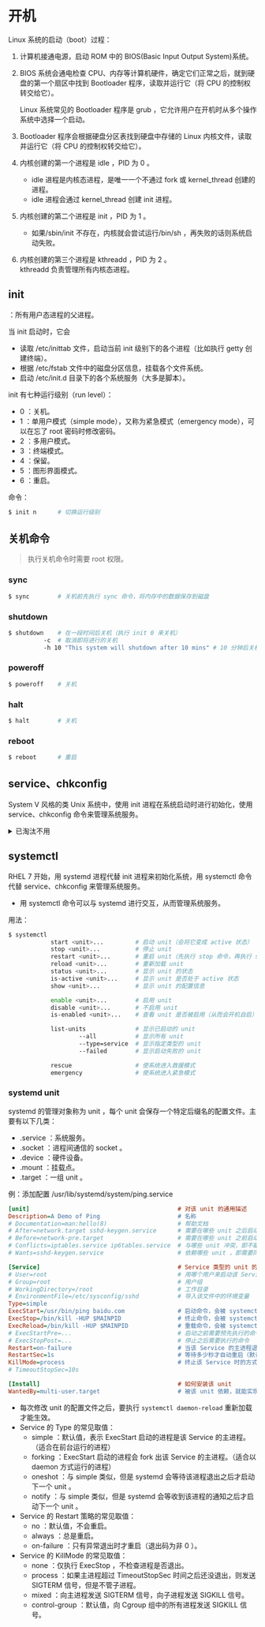 # 开机

Linux 系统的启动（boot）过程：
1. 计算机接通电源，启动 ROM 中的 BIOS(Basic Input Output System)系统。
2. BIOS 系统会通电检查 CPU、内存等计算机硬件，确定它们正常之后，就到硬盘的第一个扇区中找到 Bootloader 程序，读取并运行它（将 CPU 的控制权转交给它）。
   
   Linux 系统常见的 Bootloader 程序是 grub ，它允许用户在开机时从多个操作系统中选择一个启动。

3. Bootloader 程序会根据硬盘分区表找到硬盘中存储的 Linux 内核文件，读取并运行它（将 CPU 的控制权转交给它）。
4. 内核创建的第一个进程是 idle ，PID 为 0 。
   - idle 进程是内核态进程，是唯一一个不通过 fork 或 kernel_thread 创建的进程。
   - idle 进程会通过 kernel_thread 创建 init 进程。
5. 内核创建的第二个进程是 init ，PID 为 1 。
   - 如果/sbin/init 不存在，内核就会尝试运行/bin/sh ，再失败的话则系统启动失败。
   
6. 内核创建的第三个进程是 kthreadd ，PID 为 2 。
   <br>kthreadd 负责管理所有内核态进程。

## init

：所有用户态进程的父进程。

当 init 启动时，它会
- 读取 /etc/inittab 文件，启动当前 init 级别下的各个进程（比如执行 getty 创建终端）。
- 根据 /etc/fstab 文件中的磁盘分区信息，挂载各个文件系统。
- 启动 /etc/init.d 目录下的各个系统服务（大多是脚本）。

init 有七种运行级别（run level）：
- 0 ：关机。
- 1 ：单用户模式（simple mode），又称为紧急模式（emergency mode），可以在忘了 root 密码时修改密码。
- 2 ：多用户模式。
- 3 ：终端模式。
- 4 ：保留。
- 5 ：图形界面模式。
- 6 ：重启。

命令：

```sh
$ init n      # 切换运行级别
```

## 关机命令

> 执行关机命令时需要 root 权限。

### sync

```sh
$ sync        # 关机前先执行 sync 命令，将内存中的数据保存到磁盘
```

### shutdown

```sh
$ shutdown    # 在一段时间后关机（执行 init 0 来关机）
          -c  # 取消即将进行的关机
          -h 10 "This system will shutdown after 10 mins" # 10 分钟后关机，并将该消息广播给所有用户
```

### poweroff

```sh
$ poweroff    # 关机
```

### halt

```sh
$ halt        # 关机
```

### reboot

```sh
$ reboot      # 重启
```

## service、chkconfig

System V 风格的类 Unix 系统中，使用 init 进程在系统启动时进行初始化，使用 service、chkconfig 命令来管理系统服务。

<details>
<summary>已淘汰不用</summary>

命令：

```sh
$ service
         <name>
         start         # 启动服务
         stop          # 停止服务
         restart       # 重启服务（先执行 stop 命令，再执行 start 命令）
         status        # 查看服务的状态
         --status-all  # 显示所有服务的状态
```

```sh
$ chkconfig 
           <name>      # 查看某服务是否开机自启动
           on          # 设置某服务开机自启动
           off         # 不开机自启动
           --list      # 列出所有已启动的服务
```

</details>

## systemctl

RHEL 7 开始，用 systemd 进程代替 init 进程来初始化系统，用 systemctl 命令代替 service、chkconfig 来管理系统服务。
- 用 systemctl 命令可以与 systemd 进行交互，从而管理系统服务。

用法：
```sh
$ systemctl
            start <unit>...         # 启动 unit（会将它变成 active 状态）
            stop <unit>...          # 停止 unit
            restart <unit>...       # 重启 unit（先执行 stop 命令，再执行 start 命令）
            reload <unit>...        # 重新加载 unit
            status <unit>...        # 显示 unit 的状态
            is-active <unit>...     # 显示 unit 是否处于 active 状态
            show <unit>...          # 显示 unit 的配置信息

            enable <unit>...        # 启用 unit
            disable <unit>...       # 不启用 unit
            is-enabled <unit>...    # 查看 unit 是否被启用（从而会开机自启）

            list-units              # 显示已启动的 unit
                    --all           # 显示所有 unit
                    --type=service  # 显示指定类型的 unit
                    --failed        # 显示启动失败的 unit

            rescue                  # 使系统进入救援模式
            emergency               # 使系统进入紧急模式
```

### systemd unit

systemd 的管理对象称为 unit ，每个 unit 会保存一个特定后缀名的配置文件。主要有以下几类：
- .service ：系统服务。
- .socket ：进程间通信的 socket 。
- .device ：硬件设备。
- .mount ：挂载点。
- .target ：一组 unit 。

例：添加配置 /usr/lib/systemd/system/ping.service
```ini
[unit]                                          # 对该 unit 的通用描述
Description=A Demo of Ping                      # 名称
# Documentation=man:hello(8)                    # 帮助文档
# After=network.target sshd-keygen.service      # 需要在哪些 unit 之后启动
# Before=network-pre.target                     # 需要在哪些 unit 之前启动
# Conflicts=iptables.service ip6tables.service  # 与哪些 unit 冲突，即不能同时运行
# Wants=sshd-keygen.service                     # 依赖哪些 unit ，即需要同时运行

[Service]                                       # Service 类型的 unit 的专用配置
# User=root                                     # 用哪个用户来启动该 Service
# Group=root                                    # 用户组
# WorkingDirectory=/root                        # 工作目录
# EnvironmentFile=/etc/sysconfig/sshd           # 导入该文件中的环境变量
Type=simple
ExecStart=/usr/bin/ping baidu.com               # 启动命令，会被 systemctl start 调用
ExecStop=/bin/kill -HUP $MAINPID                # 终止命令，会被 systemctl stop 调用（这里调用了 $MAINPID 变量以获取主进程的 PID ）
ExecReload=/bin/kill -HUP $MAINPID              # 重载命令，会被 systemctl reload 调用
# ExecStartPre=...                              # 启动之前需要预先执行的命令
# ExecStopPost=...                              # 停止之后需要执行的命令
Restart=on-failure                              # 当该 Service 的主进程退出时的重启策略
RestartSec=1s                                   # 等待多少秒才自动重启（默认是 100 ms）
KillMode=process                                # 终止该 Service 时的方式
# TimeoutStopSec=10s

[Install]                                       # 如何安装该 unit
WantedBy=multi-user.target                      # 被该 unit 依赖，就能实现开机自启
```
- 每次修改 unit 的配置文件之后，要执行 `systemctl daemon-reload` 重新加载才能生效。
- Service 的 Type 的常见取值：
  - simple ：默认值，表示 ExecStart 启动的进程是该 Service 的主进程。（适合在前台运行的进程）
  - forking ：ExecStart 启动的进程会 fork 出该 Service 的主进程。（适合以 daemon 方式运行的进程）
  - oneshot ：与 simple 类似，但是 systemd 会等待该进程退出之后才启动下一个 unit 。
  - notify ：与 simple 类似，但是 systemd 会等收到该进程的通知之后才启动下一个 unit 。
- Service 的 Restart 策略的常见取值：
  - no ：默认值，不会重启。
  - always ：总是重启。
  - on-failure ：只有异常退出时才重启（退出码为非 0 ）。
- Service 的 KillMode 的常见取值：
  - none ：仅执行 ExecStop ，不检查进程是否退出。
  - process ：如果主进程超过 TimeoutStopSec 时间之后还没退出，则发送 SIGTERM 信号，但是不管子进程。
  - mixed ：向主进程发送 SIGTERM 信号，向子进程发送 SIGKILL 信号。
  - control-group ：默认值，向 Cgroup 组中的所有进程发送 SIGKILL 信号。
